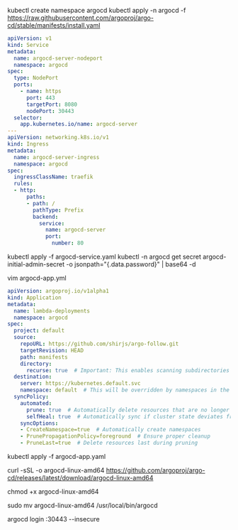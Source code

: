 kubectl create namespace argocd
kubectl apply -n argocd -f https://raw.githubusercontent.com/argoproj/argo-cd/stable/manifests/install.yaml


```yaml
apiVersion: v1
kind: Service
metadata:
  name: argocd-server-nodeport
  namespace: argocd
spec:
  type: NodePort
  ports:
    - name: https
      port: 443
      targetPort: 8080
      nodePort: 30443
  selector:
    app.kubernetes.io/name: argocd-server
---
apiVersion: networking.k8s.io/v1
kind: Ingress
metadata:
  name: argocd-server-ingress
  namespace: argocd
spec:
  ingressClassName: traefik
  rules:
  - http:
      paths:
      - path: /
        pathType: Prefix
        backend:
          service:
            name: argocd-server
            port:
              number: 80

```

kubectl apply -f argocd-service.yaml
kubectl -n argocd get secret argocd-initial-admin-secret -o jsonpath="{.data.password}" | base64 -d

vim argocd-app.yml

```yaml
apiVersion: argoproj.io/v1alpha1
kind: Application
metadata:
  name: lambda-deployments
  namespace: argocd
spec:
  project: default
  source:
    repoURL: https://github.com/shirjs/argo-follow.git
    targetRevision: HEAD
    path: manifests
    directory:
      recurse: true  # Important: This enables scanning subdirectories
  destination:
    server: https://kubernetes.default.svc
    namespace: default  # This will be overridden by namespaces in the manifests
  syncPolicy:
    automated:
      prune: true  # Automatically delete resources that are no longer in Git
      selfHeal: true  # Automatically sync if cluster state deviates from Git
    syncOptions:
    - CreateNamespace=true  # Automatically create namespaces
    - PrunePropagationPolicy=foreground  # Ensure proper cleanup
    - PruneLast=true  # Delete resources last during pruning
```

kubectl apply -f argocd-app.yaml


curl -sSL -o argocd-linux-amd64 https://github.com/argoproj/argo-cd/releases/latest/download/argocd-linux-amd64

chmod +x argocd-linux-amd64

sudo mv argocd-linux-amd64 /usr/local/bin/argocd

argocd login <ec2-ip>:30443 --insecure

